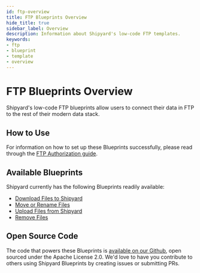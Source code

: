 ```yaml
---
id: ftp-overview
title: FTP Blueprints Overview
hide_title: true
sidebar_label: Overview
description: Information about Shipyard's low-code FTP templates.
keywords:
- ftp
- blueprint
- template
- overview
---
```


# FTP Blueprints Overview

Shipyard's low-code FTP blueprints allow users to connect their data in FTP to the rest of their modern data stack.


## How to Use
For information on how to set up these Blueprints successfully, please read through the [FTP Authorization guide](ftp-authorization.md).


## Available Blueprints
Shipyard currently has the following Blueprints readily available: 
- [Download Files to Shipyard](ftp-download-files.md)
- [Move or Rename Files](ftp-move-or-rename-files.md)
- [Upload Files from Shipyard](ftp-upload-files.md)
- [Remove Files](ftp-remove-files.md)

## Open Source Code
The code that powers these Blueprints is [available on our Github](https://github.com/shipyardapp/ftp-blueprints), open sourced under the Apache License 2.0. We'd love to have you contribute to others using Shipyard Blueprints by creating issues or submitting PRs.

